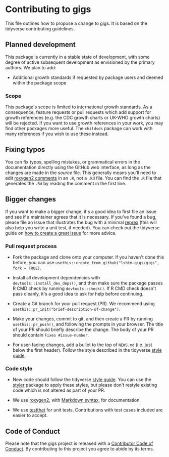 # Contributing to gigs

This file outlines how to propose a change to gigs. 
It is based on the tidyverse contributing guidelines.

## Planned development
This package is currently in a stable state of development, with some degree of active subsequent development as envisioned by the primary authors.
We plan to add:

* Additional growth standards if requested by package users and deemed within the package scope
 
### Scope
This package's scope is limited to international growth standards.
As a consequence, feature requests or pull requests which add support for growth references (e.g. the CDC growth charts or UK-WHO growth charts) will be rejected.
If you want to use growth references in your work, you may find other packages more useful.
The `childsds` package can work with many references if you wish to use these instead.

## Fixing typos

You can fix typos, spelling mistakes, or grammatical errors in the documentation directly using the GitHub web interface, as long as the changes are made in the *source* file. 
This generally means you'll need to edit [roxygen2 comments](https://roxygen2.r-lib.org/articles/roxygen2.html) in an `.R`, not a `.Rd` file. 
You can find the `.R` file that generates the `.Rd` by reading the comment in the first line.

## Bigger changes

If you want to make a bigger change, it's a good idea to first file an issue and see if a maintainer agrees that it is necessary. 
If you’ve found a bug, please file an issue that illustrates the bug with a minimal 
[reprex](https://www.tidyverse.org/help/#reprex) (this will also help you write a unit test, if needed).
You can check out the tidyverse guide on [how to create a great issue](https://code-review.tidyverse.org/issues/) for more advice.

### Pull request process

*   Fork the package and clone onto your computer. If you haven't done this before, you can use `usethis::create_from_github("lshtm-gigs/gigs", fork = TRUE)`.

*   Install all development dependencies with `devtools::install_dev_deps()`, and then make sure the package passes R CMD check by running `devtools::check()`. 
    If R CMD check doesn't pass cleanly, it's a good idea to ask for help before continuing. 
*   Create a Git branch for your pull request (PR). We recommend using `usethis::pr_init("brief-description-of-change")`.

*   Make your changes, commit to git, and then create a PR by running `usethis::pr_push()`, and following the prompts in your browser.
    The title of your PR should briefly describe the change.
    The body of your PR should contain `Fixes #issue-number`.

*  For user-facing changes, add a bullet to the top of `NEWS.md` (i.e. just below the first header). Follow the style described in the tidyverse [style guide](https://style.tidyverse.org/news.html).

### Code style

*  New code should follow the tidyverse [style guide](https://style.tidyverse.org). 
   You can use the [styler](https://CRAN.R-project.org/package=styler) package to apply these styles, but please don't restyle existing code which is not altered as part of your PR.  

*  We use [roxygen2](https://cran.r-project.org/package=roxygen2), with [Markdown syntax](https://cran.r-project.org/web/packages/roxygen2/vignettes/rd-formatting.html), for documentation.  

*  We use [testthat](https://cran.r-project.org/package=testthat) for unit tests. 
   Contributions with test cases included are easier to accept.  

## Code of Conduct

Please note that the gigs project is released with a
[Contributor Code of Conduct](https://ropensci.org/code-of-conduct/). 
By contributing to this project you agree to abide by its terms.
